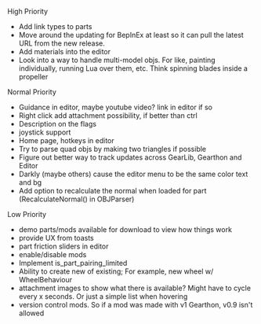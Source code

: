 High Priority
- Add link types to parts
- Move around the updating for BepInEx at least so it can pull the latest URL from the new release.
- Add materials into the editor
- Look into a way to handle multi-model objs. For like, painting individually, running Lua over them, etc. Think spinning blades inside a propeller

Normal Priority
- Guidance in editor, maybe youtube video? link in editor if so
- Right click add attachment possibility, if better than ctrl
- Description on the flags
- joystick support
- Home page, hotkeys in editor
- Try to parse quad objs by making two triangles if possible
- Figure out better way to track updates across GearLib, Gearthon and Editor
- Darkly (maybe others) cause the editor menu to be the same color text and bg
- Add option to recalculate the normal when loaded for part (RecalculateNormal() in OBJParser)

Low Priority
- demo parts/mods available for download to view how things work
- provide UX from toasts
- part friction sliders in editor
- enable/disable mods
- Implement is_part_pairing_limited
- Ability to create new of existing; For example, new wheel w/ WheelBehaviour
- attachment images to show what there is available? Might have to cycle every x seconds. Or just a simple list when hovering
- version control mods. So if a mod was made with v1 Gearthon, v0.9 isn't allowed
